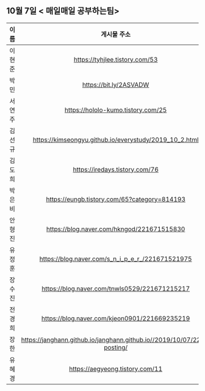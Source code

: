 ## 10월 7일  < 매일매일 공부하는팀>

| 이름   |                         게시물 주소                          |
| ------ | :----------------------------------------------------------: |
| 이현준 |                https://tyhjlee.tistory.com/53                |
| 박민   |                    https://bit.ly/2ASVADW                    |
| 서연주 |              https://hololo-kumo.tistory.com/25              |
| 김선규 |    https://kimseongyu.github.io/everystudy/2019_10_2.html    |
| 김도희 |                https://iredays.tistory.com/76                |
| 박은비 |         https://eungb.tistory.com/65?category=814193         |
| 안형진 |          https://blog.naver.com/hkngod/221671515830          |
| 유정훈 |       https://blog.naver.com/s_n_i_p_e_r_/221671521975       |
| 장수진 |        https://blog.naver.com/tnwls0529/221671215217         |
| 전경희 |        https://blog.naver.com/kjeon0901/221669235219         |
| 장한   | https://janghann.github.io/janghann.github.io//2019/10/07/22th-posting/ |
| 유혜경 |               https://aegyeong.tistory.com/11                |


